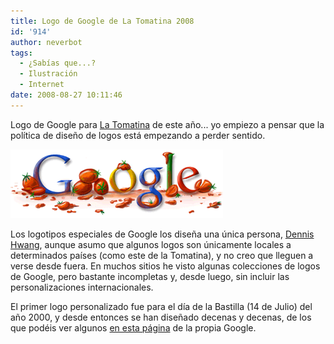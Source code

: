 ```yaml
---
title: Logo de Google de La Tomatina 2008
id: '914'
author: neverbot
tags:
  - ¿Sabías que...?
  - Ilustración
  - Internet
date: 2008-08-27 10:11:46
---
```


Logo de Google para [La Tomatina](http://en.wikipedia.org/wiki/Tomatina) de este año... yo empiezo a pensar que la política de diseño de logos está empezando a perder sentido.

[![Google Tomatina 08](./logo-de-google-de-la-tomatina-2008/google_tomatina_08.gif "Google Tomatina 08")](http://www.google.es/search?q=tomatina&hl=es)

Los logotipos especiales de Google los diseña una única persona, [Dennis Hwang](http://en.wikipedia.org/wiki/Dennis_Hwang), aunque asumo que algunos logos son únicamente locales a determinados países (como este de la Tomatina), y no creo que lleguen a verse desde fuera. En muchos sitios he visto algunas colecciones de logos de Google, pero bastante incompletas y, desde luego, sin incluir las personalizaciones internacionales.

El primer logo personalizado fue para el día de la Bastilla (14 de Julio) del año 2000, y desde entonces se han diseñado decenas y decenas, de los que podéis ver algunos [en esta página](http://www.google.com/holidaylogos.html) de la propia Google.